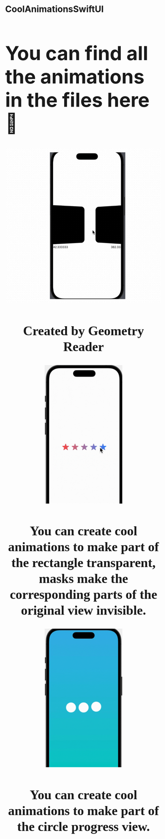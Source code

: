 # CoolAnimationsSwiftUI
<h1 style="font-size: 62px;">You can find all the animations in the files here🔎</h2>

<p align="center">
  <img src="GifDemoPreviews/geometry-reader.gif" alt="Created by Geometry Reader" width="500"/>
</p>

<h2 align="center" style="font-size: 42px;">
  <span style="font-family: 'Times New Roman', cursive; font-weight: bold;">Created by Geometry Reader</span>
</h2>

<p align="center">
  <img src="GifDemoPreviews/mask.gif" alt="Created by Mask" width="250"/>
</p>

<h2 align="center" style="font-size: 42px;">
  <span style="font-family: 'Times New Roman', cursive; font-weight: bold;">You can create cool animations to make part of the rectangle transparent, masks make the corresponding parts of the original view invisible.</span>
</h2>

<p align="center">
  <img src="GifDemoPreviews/timer.gif" alt="Created by Timer" width="250"/>
</p>

<h2 align="center" style="font-size: 42px;">
  <span style="font-family: 'Times New Roman', cursive; font-weight: bold;">You can create cool animations to make part of the circle progress view.</span>
</h2>

